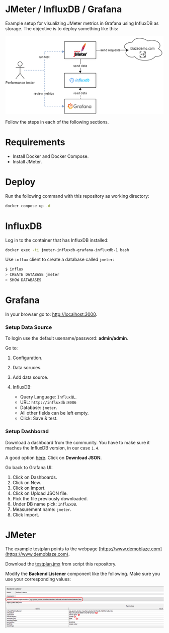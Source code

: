 # JMeter / InfluxDB / Grafana
Example setup for visualizing JMeter metrics in Grafana using InfluxDB as storage. The objective is to deploy something like this:

![deployment-diagram](./deployment-diagram.png)

Follow the steps in each of the following sections.

# Requirements

- Install Docker and Docker Compose.
- Install JMeter.

# Deploy

Run the following command with this repository as working directory:
```bash
docker compose up -d
```

# InfluxDB

Log in to the container that has InfluxDB installed:

```bash
docker exec -ti jmeter-influxdb-grafana-influxdb-1 bash
```

Use `influx` client to create a database called `jmeter`:

```bash
$ influx
> CREATE DATABASE jmeter
> SHOW DATABASES
```

# Grafana

In your browser go to: [http://localhost:3000](http://localhost:3000).

### Setup Data Source
To login use the default usename/password: **admin/admin**.

Go to:

1. Configuration.
2. Data soruces.
3. Add data source.
4. InfluxDB:

   - Query Language: `InfluxQL`.
   - URL: `http://influxdb:8086`
   - Database: `jmeter`.
   - All other fields can be left empty.
   - Click: Save & test.

### Setup Dashborad

Download a dashboard from the community. You have to make sure it maches the InfluxDB version,
in our case `1.4`.

A good option [here](https://grafana.com/grafana/dashboards/5496-apache-jmeter-dashboard-by-ubikloadpack/).
Click on **Download JSON**.

Go back to Grafana UI:

1. Click on Dashboards.
2. Click on New.
3. Click on Import.
4. Click on Upload JSON file.
5. Pick the file previously downloaded.
6. Under DB name pick: `InfluxDB`.
7. Measurement name: `jmeter`.
7. Click Import.

# JMeter

The example testplan points to the webpage [https://www.demoblaze.com](https://www.demoblaze.com).

Download the [testplan.jmx](./testplan.jmx) from script this repository.

Modify the **Backend Listener** component like the following. Make sure you use your corresponding values:

![influxdb-backendlister](./influxdb-backendlistener.png)

